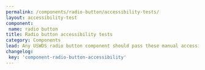 ```yaml
---
permalink: /components/radio-button/accessibility-tests/
layout: accessibility-test
component:
 name: radio button
title: Radio button accessibility tests
category: Components
lead: Any USWDS radio button component should pass these manual accessibility tests.
changelog:
 key: 'component-radio-button-accessibility'
---
```

